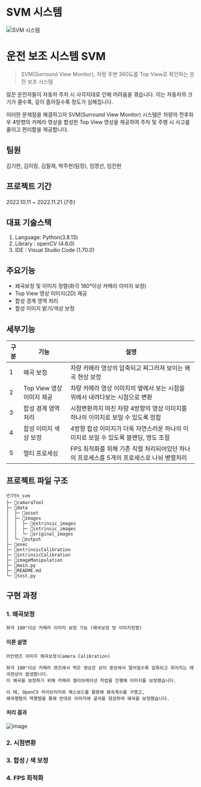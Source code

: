 # SVM 시스템

![SVM 시스템](/uploads/3bb93b090a1ad9baf2e30661eecf5712/output.gif)

# 운전 보조 시스템 SVM

> SVM(Surround View Monitor), 차량 주변 360도를 Top View로 확인하는 운전 보조 시스템

많은 운전자들이 자동차 주차 시 사각지대로 인해 어려움을 겪습니다. 이는 자동차의 크기가 클수록, 길이 좁아질수록 정도가 심해집니다.

이러한 문제점을 해결하고자 SVM(Surround View Monitor) 시스템은 차량의 전후좌우 4방향의 카메라 영상을 합성한 Top View 영상을 제공하여 주차 및 주행 시 사고를 줄이고 편리함을 제공합니다.


## 팀원
김기한, 김이랑, 김필재, 박주현(팀장), 임영선, 임진현

## 프로젝트 기간
2022.10.11 ~ 2022.11.21 (7주)

## 대표 기술스택
1. Language: Python(3.8.13)
2. Library : openCV (4.6.0)
3. IDE : Visual Studio Code (1.70.0)

## 주요기능
- 왜곡보정 및 이미지 정렬(화각 180°이상 카메라 이미지 보정)
- Top View 영상 이미지(2D) 제공
- 합성 경계 영역 처리
- 합성 이미지 밝기/색상 보정

## 세부기능
| 구분 | 기능                      | 설명                                                         |
| ---- | ------------------------- | ------------------------------------------------------------ |
| 1    | 왜곡 보정                 | 차량 카메라 영상의 압축되고 찌그러져 보이는 왜곡 현상 보정   |
| 2    | Top View 영상 이미지 제공 | 차량 카메라 영상 이미지의 옆에서 보는 시점을 위에서 내려다보는 시점으로 변환 |
| 3    | 합성 경계 영역 처리       | 시점변환까지 마친 차량 4방향의 영상 이미지를 하나의 이미지로 보일 수 있도록 정합 |
| 4    | 합성 이미지 색상 보정     | 4방향 합성 이미지가 더욱 자연스러운 하나의 이미지로 보일 수 있도록 블랜딩, 명도 조절 |
| 5    | 멀티 프로세싱             | FPS 최적화를 위해 기존 직렬 처리되어있던 하나의 프로세스를 5개의 프로세스로 나눠 병렬처리 |


## 프로젝트 파일 구조
```
📦7th_svm
├─ 📂camaraTool
├─ 📂data
│  ├─ 📂asset
│  ├─ 📂images
│  │  ├─ 📂extrinsic_images
│  │  ├─ 📂intrinsic_images
│  │  └─ 📂original_images
│  └─ 📂output
├─ 📂exec
├─ 📂extrinsicCalibration
├─ 📂intrinsicCalibration
├─ 📂imageManipulation
├─ 📜main.py
├─ 📜README.md
└─ 📜test.py
```



## 구현 과정

### 1. 왜곡보정
`화각 180°이상 카메라 이미지 보정 기능 (왜곡보정 및 이미지정렬)`

#### 이론 설명
`어안렌즈 이미지 왜곡보정(Camera Calibration)`
```
화각 180°이상 카메라 렌즈에서 찍은 영상은 상이 중앙에서 멀어질수록 압축되고 휘어지는 왜곡현상이 발생합니다. 
이 왜곡을 보정하기 위해 카메라 캘리브레이션 작업을 진행해 이미지를 보정했습니다. 

이 때, OpenCV 라이브러리와 체스보드를 활용해 왜곡계수를 구했고, 
왜곡행렬의 역행렬을 통해 반대로 이미지에 굴곡을 형성하여 왜곡을 보정했습니다. 
```

#### 처리 결과
![image](uploads/7ea32b98c79d28d78c860a968b1869d6/image.png)

### 2. 시점변환
### 3. 합성 / 색 보정
### 4. FPS 최적화
